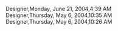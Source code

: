﻿Designer,Monday, June 21, 2004,4:39 AM  Designer,Thursday, May 6, 2004,10:35 AM  Designer,Thursday, May 6, 2004,10:26 AM